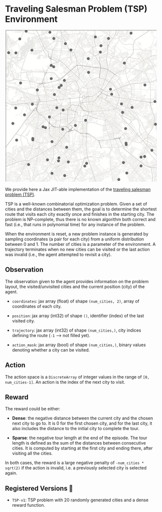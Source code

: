 # Traveling Salesman Problem (TSP) Environment

<p align="center">
        <img src="../env_anim/tsp.gif" width="500"/>
</p>

We provide here a Jax JIT-able implementation of the [traveling salesman
problem (TSP)](https://en.wikipedia.org/wiki/Travelling_salesman_problem).

TSP is a well-known combinatorial optimization problem. Given a set of
cities and the distances between them, the goal is to determine the
shortest route that visits each city exactly once and finishes in the
starting city. The problem is NP-complete, thus there is no known algorithm
both correct and fast (i.e., that runs in polynomial time) for any instance
of the problem.

When the environment is reset, a new problem instance is generated by
sampling coordinates (a pair for each city) from a uniform distribution
between 0 and 1. The number of cities is a parameter of the environment.
A trajectory terminates when no new cities can be visited or the last
action was invalid (i.e., the agent attempted to revisit a city).


## Observation
The observation given to the agent provides information on the problem layout, the visited/unvisited
cities and the current position (city) of the agent.

- `coordinates`: jax array (float) of shape `(num_cities, 2)`, array of coordinates of each city.

- `position`: jax array (int32) of shape `()`, identifier (index) of the last visited city.

- `trajectory`: jax array (int32) of shape `(num_cities,)`, city indices defining the route
(`-1` --> not filled yet).

- `action_mask`: jax array (bool) of shape `(num_cities,)`, binary values denoting whether a city
can be visited.


## Action
The action space is a `DiscreteArray` of integer values in the range of `[0, num_cities-1]`. An
action is the index of the next city to visit.


## Reward
The reward could be either:

- **Dense**: the negative distance between the current city and the chosen next city to go to.
    It is 0 for the first chosen city, and for the last city, it also includes the distance
    to the initial city to complete the tour.

- **Sparse**: the negative tour length at the end of the episode. The tour length is defined
    as the sum of the distances between consecutive cities. It is computed by starting at
    the first city and ending there, after visiting all the cities.

In both cases, the reward is a large negative penalty of `-num_cities * sqrt(2)` if
the action is invalid, i.e. a previously selected city is selected again.


## Registered Versions 📖
- `TSP-v1`: TSP problem with 20 randomly generated cities and a dense reward function.
